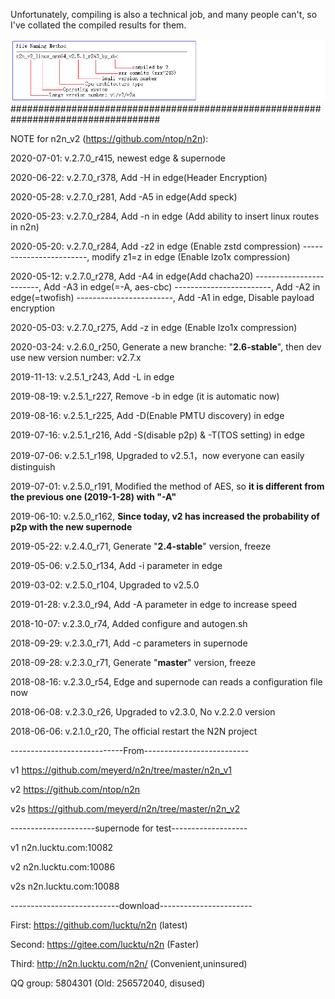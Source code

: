 Unfortunately, compiling is also a technical job, and many people can't, so I've collated the compiled results for them.

![image](https://github.com/lucktu/other/raw/master/image/speed/19102501.PNG)
###################################################################################

NOTE for n2n_v2 (https://github.com/ntop/n2n):

2020-07-01: v.2.7.0_r415, newest edge & supernode

2020-06-22: v.2.7.0_r378, Add -H in edge(Header Encryption)

2020-05-28: v.2.7.0_r281, Add -A5 in edge(Add speck)

2020-05-23: v.2.7.0_r284, Add -n in edge (Add ability to insert linux routes in n2n)

2020-05-20: v.2.7.0_r284, Add -z2 in edge (Enable zstd compression)
------------------------, modify z1=z in edge (Enable lzo1x compression)

2020-05-12: v.2.7.0_r278, Add -A4 in edge(Add chacha20)
------------------------, Add -A3 in edge(=-A, aes-cbc)
------------------------, Add -A2 in edge(=twofish)
------------------------, Add -A1 in edge, Disable payload encryption

2020-05-03: v.2.7.0_r275, Add -z in edge (Enable lzo1x compression)

2020-03-24: v.2.6.0_r250, Generate a new branche: "<strong>2.6-stable</strong>", then dev use new version number: v2.7.x

2019-11-13: v.2.5.1_r243, Add -L in edge

2019-08-19: v.2.5.1_r227, Remove -b in edge (it is automatic now)

2019-08-16: v.2.5.1_r225, Add -D(Enable PMTU discovery) in edge

2019-07-16: v.2.5.1_r216, Add -S(disable p2p) & -T(TOS setting) in edge

2019-07-06: v.2.5.1_r198, Upgraded to v2.5.1，now everyone can easily distinguish

2019-07-01: v.2.5.0_r191, Modified the method of AES, so <strong>it is different from the previous one (2019-1-28) with "-A"</strong>

2019-06-10: v.2.5.0_r162, <strong>Since today, v2 has increased the probability of p2p with the new supernode</strong>

2019-05-22: v.2.4.0_r71, Generate "<strong>2.4-stable</strong>" version, freeze

2019-05-06: v.2.5.0_r134, Add -i parameter in edge

2019-03-02: v.2.5.0_r104, Upgraded to v2.5.0

2019-01-28: v.2.3.0_r94, Add -A parameter in edge to increase speed

2018-10-07: v.2.3.0_r74, Added configure and autogen.sh

2018-09-29: v.2.3.0_r71, Add -c parameters in supernode

2018-09-28: v.2.3.0_r71, Generate "<strong>master</strong>" version, freeze

2018-08-16: v.2.3.0_r54, Edge and supernode can reads a configuration file now

2018-06-08: v.2.3.0_r26, Upgraded to v2.3.0, No v.2.2.0 version

2018-06-06: v.2.1.0_r20, The official restart the N2N project

----------------------------From--------------------------

v1   https://github.com/meyerd/n2n/tree/master/n2n_v1

v2   https://github.com/ntop/n2n

v2s  https://github.com/meyerd/n2n/tree/master/n2n_v2

---------------------supernode for test-------------------

v1  n2n.lucktu.com:10082

v2  n2n.lucktu.com:10086

v2s n2n.lucktu.com:10088

---------------------------download-----------------------

First: https://github.com/lucktu/n2n  (latest)

Second: https://gitee.com/lucktu/n2n  (Faster)

Third: http://n2n.lucktu.com/n2n/     (Convenient,uninsured)

QQ group: 5804301 (Old: 256572040, disused)

